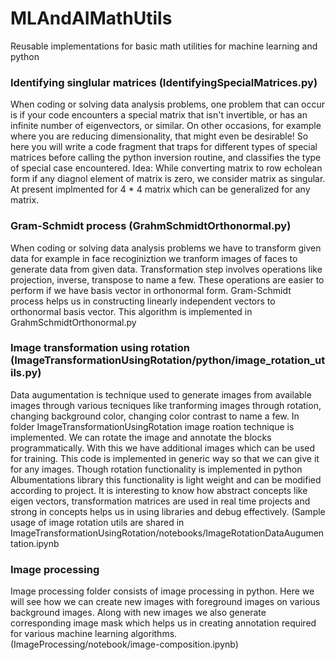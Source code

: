 # MLAndAIMathUtils
Reusable implementations for basic math utilities for machine learning and python

### Identifying singlular matrices (IdentifyingSpecialMatrices.py)

When coding or solving data analysis problems, one problem that can  occur is if your code encounters a special matrix that isn't invertible,  or has an infinite number of eigenvectors, or similar. On other  occasions, for example where you are reducing dimensionality, that might  even be desirable!  So here you will write a code fragment that traps  for different types of special matrices before calling the python  inversion routine, and classifies the type of special case encountered. Idea: While converting matrix to row echolean form if any diagnol element of matrix is zero, we consider matrix as singular. At present implmented for 4 * 4 matrix which can be generalized for any matrix.

### Gram-Schmidt process (GrahmSchmidtOrthonormal.py)

When coding or solving data analysis problems we have to transform given data for example in face recoginiztion we tranform images of faces to generate data from given data. Transformation step involves operations like projection, inverse, transpose  to name a few. These operations are easier to perform if we have basis vector in orthonormal form. Gram-Schmidt process helps us in constructing linearly independent vectors to orthonormal basis vector. This algorithm is implemented in GrahmSchmidtOrthonormal.py

### Image transformation using rotation (ImageTransformationUsingRotation/python/image_rotation_utils.py)
Data augumentation is technique used to generate images from available images through various tecniques like tranforming images through rotation, changing background color, changing color contrast to name a few. In folder ImageTransformationUsingRotation image roation technique is implemented. We can rotate the image and annotate the blocks programmatically. With this we have additional images which can be used for training. This code is implemented in generic way so that we can give it for any images. Though rotation functionality is implemented in python Albumentations library this functionality is light weight and can be modified according to project. It is interesting
 to know how abstract concepts like eigen vectors, transformation matrices are used in real time projects and strong in concepts helps us in using libraries and debug effectively. (Sample usage of image rotation utils are shared in  ImageTransformationUsingRotation/notebooks/ImageRotationDataAugumentation.ipynb 
 
 ### Image processing 
Image processing folder consists of image processing in python. Here we will see how we can create new images with foreground images on various background images. Along with new images we also generate corresponding image mask which helps us in creating annotation required for various machine learning algorithms. (ImageProcessing/notebook/image-composition.ipynb)
